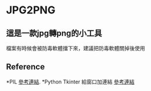 # JPG2PNG

## 這是一款jpg轉png的小工具

檔案有時候會被防毒軟體擋下來，建議把防毒軟體關掉後使用

## Reference

*PIL [參考連結](https://pypi.org/project/Pillow/).
*Python Tkinter 給窗口加連結 [參考連結](https://zhidao.baidu.com/question/119814361.html)


